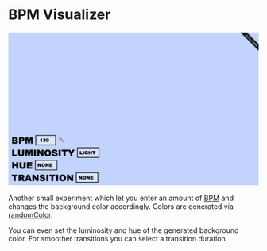 # BPM Visualizer

![Screenshot](images/screenshot.gif?raw=true)

Another small experiment which let you enter an amount of [BPM](http://en.wikipedia.org/wiki/Tempo#Beats_per_minute)
and changes the background color accordingly. Colors are generated via [randomColor](https://github.com/davidmerfield/randomColor).

You can even set the luminosity and hue of the generated background color. For smoother transitions you can select a
transition duration.
